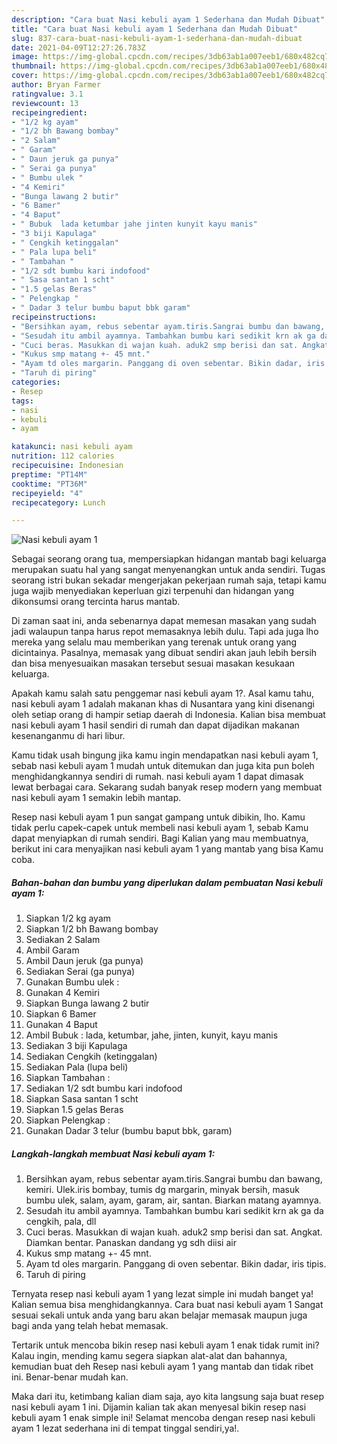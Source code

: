 ```yaml
---
description: "Cara buat Nasi kebuli ayam 1 Sederhana dan Mudah Dibuat"
title: "Cara buat Nasi kebuli ayam 1 Sederhana dan Mudah Dibuat"
slug: 837-cara-buat-nasi-kebuli-ayam-1-sederhana-dan-mudah-dibuat
date: 2021-04-09T12:27:26.783Z
image: https://img-global.cpcdn.com/recipes/3db63ab1a007eeb1/680x482cq70/nasi-kebuli-ayam-1-foto-resep-utama.jpg
thumbnail: https://img-global.cpcdn.com/recipes/3db63ab1a007eeb1/680x482cq70/nasi-kebuli-ayam-1-foto-resep-utama.jpg
cover: https://img-global.cpcdn.com/recipes/3db63ab1a007eeb1/680x482cq70/nasi-kebuli-ayam-1-foto-resep-utama.jpg
author: Bryan Farmer
ratingvalue: 3.1
reviewcount: 13
recipeingredient:
- "1/2 kg ayam"
- "1/2 bh Bawang bombay"
- "2 Salam"
- " Garam"
- " Daun jeruk ga punya"
- " Serai ga punya"
- " Bumbu ulek "
- "4 Kemiri"
- "Bunga lawang 2 butir"
- "6 Bamer"
- "4 Baput"
- " Bubuk  lada ketumbar jahe jinten kunyit kayu manis"
- "3 biji Kapulaga"
- " Cengkih ketinggalan"
- " Pala lupa beli"
- " Tambahan "
- "1/2 sdt bumbu kari indofood"
- " Sasa santan 1 scht"
- "1.5 gelas Beras"
- " Pelengkap "
- " Dadar 3 telur bumbu baput bbk garam"
recipeinstructions:
- "Bersihkan ayam, rebus sebentar ayam.tiris.Sangrai bumbu dan bawang, kemiri. Ulek.iris bombay, tumis dg margarin, minyak bersih, masuk bumbu ulek, salam, ayam, garam, air, santan. Biarkan matang ayamnya."
- "Sesudah itu ambil ayamnya. Tambahkan bumbu kari sedikit krn ak ga da cengkih, pala, dll"
- "Cuci beras. Masukkan di wajan kuah. aduk2 smp berisi dan sat. Angkat. Diamkan bentar. Panaskan dandang yg sdh diisi air"
- "Kukus smp matang +- 45 mnt."
- "Ayam td oles margarin. Panggang di oven sebentar. Bikin dadar, iris tipis."
- "Taruh di piring"
categories:
- Resep
tags:
- nasi
- kebuli
- ayam

katakunci: nasi kebuli ayam 
nutrition: 112 calories
recipecuisine: Indonesian
preptime: "PT14M"
cooktime: "PT36M"
recipeyield: "4"
recipecategory: Lunch

---
```



![Nasi kebuli ayam 1](https://img-global.cpcdn.com/recipes/3db63ab1a007eeb1/680x482cq70/nasi-kebuli-ayam-1-foto-resep-utama.jpg)

Sebagai seorang orang tua, mempersiapkan hidangan mantab bagi keluarga merupakan suatu hal yang sangat menyenangkan untuk anda sendiri. Tugas seorang istri bukan sekadar mengerjakan pekerjaan rumah saja, tetapi kamu juga wajib menyediakan keperluan gizi terpenuhi dan hidangan yang dikonsumsi orang tercinta harus mantab.

Di zaman  saat ini, anda sebenarnya dapat memesan masakan yang sudah jadi walaupun tanpa harus repot memasaknya lebih dulu. Tapi ada juga lho mereka yang selalu mau memberikan yang terenak untuk orang yang dicintainya. Pasalnya, memasak yang dibuat sendiri akan jauh lebih bersih dan bisa menyesuaikan masakan tersebut sesuai masakan kesukaan keluarga. 



Apakah kamu salah satu penggemar nasi kebuli ayam 1?. Asal kamu tahu, nasi kebuli ayam 1 adalah makanan khas di Nusantara yang kini disenangi oleh setiap orang di hampir setiap daerah di Indonesia. Kalian bisa membuat nasi kebuli ayam 1 hasil sendiri di rumah dan dapat dijadikan makanan kesenanganmu di hari libur.

Kamu tidak usah bingung jika kamu ingin mendapatkan nasi kebuli ayam 1, sebab nasi kebuli ayam 1 mudah untuk ditemukan dan juga kita pun boleh menghidangkannya sendiri di rumah. nasi kebuli ayam 1 dapat dimasak lewat berbagai cara. Sekarang sudah banyak resep modern yang membuat nasi kebuli ayam 1 semakin lebih mantap.

Resep nasi kebuli ayam 1 pun sangat gampang untuk dibikin, lho. Kamu tidak perlu capek-capek untuk membeli nasi kebuli ayam 1, sebab Kamu dapat menyiapkan di rumah sendiri. Bagi Kalian yang mau membuatnya, berikut ini cara menyajikan nasi kebuli ayam 1 yang mantab yang bisa Kamu coba.

<!--inarticleads1-->

##### Bahan-bahan dan bumbu yang diperlukan dalam pembuatan Nasi kebuli ayam 1:

1. Siapkan 1/2 kg ayam
1. Siapkan 1/2 bh Bawang bombay
1. Sediakan 2 Salam
1. Ambil  Garam
1. Ambil  Daun jeruk (ga punya)
1. Sediakan  Serai (ga punya)
1. Gunakan  Bumbu ulek :
1. Gunakan 4 Kemiri
1. Siapkan Bunga lawang 2 butir
1. Siapkan 6 Bamer
1. Gunakan 4 Baput
1. Ambil  Bubuk : lada, ketumbar, jahe, jinten, kunyit, kayu manis
1. Sediakan 3 biji Kapulaga
1. Sediakan  Cengkih (ketinggalan)
1. Sediakan  Pala (lupa beli)
1. Siapkan  Tambahan :
1. Sediakan 1/2 sdt bumbu kari indofood
1. Siapkan  Sasa santan 1 scht
1. Siapkan 1.5 gelas Beras
1. Siapkan  Pelengkap :
1. Gunakan  Dadar 3 telur (bumbu baput bbk, garam)




<!--inarticleads2-->

##### Langkah-langkah membuat Nasi kebuli ayam 1:

1. Bersihkan ayam, rebus sebentar ayam.tiris.Sangrai bumbu dan bawang, kemiri. Ulek.iris bombay, tumis dg margarin, minyak bersih, masuk bumbu ulek, salam, ayam, garam, air, santan. Biarkan matang ayamnya.
1. Sesudah itu ambil ayamnya. Tambahkan bumbu kari sedikit krn ak ga da cengkih, pala, dll
1. Cuci beras. Masukkan di wajan kuah. aduk2 smp berisi dan sat. Angkat. Diamkan bentar. Panaskan dandang yg sdh diisi air
1. Kukus smp matang +- 45 mnt.
1. Ayam td oles margarin. Panggang di oven sebentar. Bikin dadar, iris tipis.
1. Taruh di piring




Ternyata resep nasi kebuli ayam 1 yang lezat simple ini mudah banget ya! Kalian semua bisa menghidangkannya. Cara buat nasi kebuli ayam 1 Sangat sesuai sekali untuk anda yang baru akan belajar memasak maupun juga bagi anda yang telah hebat memasak.

Tertarik untuk mencoba bikin resep nasi kebuli ayam 1 enak tidak rumit ini? Kalau ingin, mending kamu segera siapkan alat-alat dan bahannya, kemudian buat deh Resep nasi kebuli ayam 1 yang mantab dan tidak ribet ini. Benar-benar mudah kan. 

Maka dari itu, ketimbang kalian diam saja, ayo kita langsung saja buat resep nasi kebuli ayam 1 ini. Dijamin kalian tak akan menyesal bikin resep nasi kebuli ayam 1 enak simple ini! Selamat mencoba dengan resep nasi kebuli ayam 1 lezat sederhana ini di tempat tinggal sendiri,ya!.

